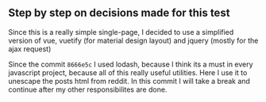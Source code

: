 ## Step by step on decisions made for this test
Since this is a really simple single-page, I decided to use a simplified version of vue, vuetify (for material design layout) and jquery (mostly for the ajax request)

Since the commit `8666e5c` I used lodash, because I think its a must in every javascript project, because all of this really useful utilities. Here I use it to unescape the posts html from reddit. In this commit I will take a break and continue after my other responsibilites are done.